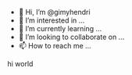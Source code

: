 - 👋 Hi, I’m @gimyhendri
- 👀 I’m interested in ...
- 🌱 I’m currently learning ...
- 💞️ I’m looking to collaborate on ...
- 📫 How to reach me ...

<!---
gimyhendri/gimyhendri is a ✨ special ✨ repository because its `README.md` (this file) appears on your GitHub profile.
You can click the Preview link to take a look at your changes.
--->hi world

